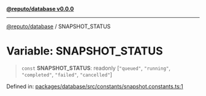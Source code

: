 [**@reputo/database v0.0.0**](../README.md)

***

[@reputo/database](../globals.md) / SNAPSHOT\_STATUS

# Variable: SNAPSHOT\_STATUS

> `const` **SNAPSHOT\_STATUS**: readonly \[`"queued"`, `"running"`, `"completed"`, `"failed"`, `"cancelled"`\]

Defined in: [packages/database/src/constants/snapshot.constants.ts:1](https://github.com/TogetherCrew/reputo/blob/413a65312d2e71068be02885525ba8b64731b3a2/packages/database/src/constants/snapshot.constants.ts#L1)
